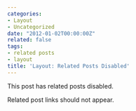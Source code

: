 ```yaml
---
categories:
- Layout
- Uncategorized
date: "2012-01-02T00:00:00Z"
related: false
tags:
- related posts
- layout
title: 'Layout: Related Posts Disabled'
---
```


This post has related posts disabled.

Related post links should not appear.